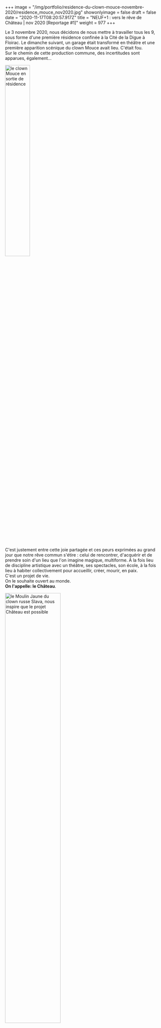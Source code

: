 +++
image = "/img/portfolio/residence-du-clown-mouce-novembre-2020/residence_mouce_nov2020.jpg"
showonlyimage = false
draft = false
date = "2020-11-17T08:20:57.917Z"
title = "NEUF+1 : vers le rêve de Château | nov 2020 [Reportage #1]"
weight = 977
+++



Le 3 novembre 2020, nous décidons de nous mettre à travailler tous les 9, sous forme d'une première résidence confinée à la Cité de la Digue à Floirac. Le dimanche suivant, un garage était transformé en théâtre et une première apparition scénique du clown Mouce avait lieu. C'était fou.  
Sur le chemin de cette production commune, des incertitudes sont apparues, également...   
<!--more-->

<img src="/img/portfolio/residence-du-clown-mouce-novembre-2020/residence_mouce_nov2020.jpg" alt="le clown Mouce en sortie de résidence" width="40%"> 
<br>

C'est justement entre cette joie partagée et ces peurs exprimées au grand jour que notre rêve commun s'étire : celui de rencontrer, d'acquérir et de prendre soin d'un lieu que l'on imagine magique, multiforme. À la fois lieu de discipline artistique avec un théâtre, ses spectacles, son école, à la fois lieu à habiter collectivement pour accueillir, créer, mourir, en paix.  
C'est un projet de vie.  
On le souhaite ouvert au monde.  
**On l'appelle: le Château**.

<img src="/img/portfolio/residence-du-clown-mouce-novembre-2020/moulinjaune2.jpg" alt="le Moulin Jaune du clown russe Slava, nous inspire que le projet Château est possible" width="60%"> 
<br>

Écriture en quatre parties:
- Vivre ensemble, créer ensemble
- Résidence: le théâtre dans un garage
- Le projet de Château: d'un phare à l'autre
- Les suites à venir...
<br>
---

## Vivre ensemble, créer ensemble


*"Alors que le premier confinement nous a fait passer de cinq plus un à neuf plus un, ce deuxième nous offre le temps de produire ensemble, pour acter la reconnaissance du vivre ensemble comme sujet plus important que nos désirs (même celui du vivre ensemble...) ou chaque chose personnelle se renverse au collectif. Enfin, ici, l'autre se tournerait-il vers l'un ? [...]"*

<iframe src="https://archive.org/embed/narration_residence_de_Mouce_novembre2020"  width="100%" height="30" frameborder="0" webkitallowfullscreen="true" mozallowfullscreen="true" allowfullscreen></iframe>
<center><p><font size="2"><i>-- dans cet enregistrement audio : narration de la remise au travail du collectif <br>sous une nouvelle forme...--</i></font></p></center>

*"[...] C'est à lui donc que nous avons demandé collectivement s'il voulait être notre patron, comme si enfin ici, s'employer était un souhait. [...]"*


<img src="/img/portfolio/residence-du-clown-mouce-novembre-2020/lesneuf.jpg" alt="les 9 de la Digue" width="60%"> 
<br>

---

## Résidence: le théâtre dans un garage 


*"[…] Deux jours plus tard un garage se transforma en théâtre (ou du moins les grandes lignes). Si vous aviez vu le dynamisme dans lequel cela s’est fait, même une grande école de théâtre nous jalouserait.
Lorsqu'il fallut passer à l'expression, ceux qui ne voulurent pas parler s'écartèrent et ceux qui devaient parler restèrent. […]*

<iframe src="https://archive.org/embed/residence_de_Mouce_temoignages" width="100%" height="30" frameborder="0" webkitallowfullscreen="true" mozallowfullscreen="true" allowfullscreen></iframe>
<center><p><font size="2"><i>-- dans cet enregistrement audio : Jonathan narre, Habib lit 4 témoignages d'Anne Lucie, Lucie, Magali et Bastien, sur leur vécu pendant cette résidence...--</i></font></p></center>


#### ---L'aménagement---
**Mercredi, jeudi, vendredi:**  
Loic et Bastien mènent l'aménagement des garages: celui de la maison 4 devient théâtre, celui de la maison 1 devient espace de stockage organisé

<img src="/img/portfolio/residence-du-clown-mouce-novembre-2020/garage.gif" alt="le clown Mouce en sortie de résidence" width="60%"> 
<br>

#### ---Le travail de proposition---
**Samedi, dimanche:**  
Magali et Lucie prennent le rôle de regard extérieur du jeu scénique de Bastien, qui incarne le clown Mouce de la Mythologie du Phare, que Jonathan est en train d'écrire..  
   
<img src="/img/portfolio/residence-du-clown-mouce-novembre-2020/mika_dessin_mouce.JPG" alt="dessin de Mickaël, ami clown" width="60%"> 
<br>

#### ---La première apparition scénique---
**Dimanche soir, à 20h:**  
Le clown Mouce monte sur scène devant le voisinage confiné de la Cité de la Digue.

<img src="/img/portfolio/residence-du-clown-mouce-novembre-2020/mouce.gif" alt="le clown Mouce en sortie de résidence" width="60%"> 
<br>

>*"Une joie de se rappeler où commence le théâtre : dans n'importe quel espace où le jeu se partage. Ce garage est un théâtre puisque nous y sommes accueillis dans la pénombre, que les lumières éclairent ce clown, Mouce, et qu'il y bouge y vit et nous raconte comment il est **le broyeur de rêves**. L'ébauche d'une mise au travail collective et un lieu qui crée le lien par le jeu."* - Julie H., présente pendant le solo de Mouce.  

<div id="centrer">
<iframe src="https://player.vimeo.com/video/480805368" width="100%" height="360" align="middle" frameborder="0" allow="autoplay; fullscreen" allowfullscreen></iframe>
</div>
<a href="https://vimeo.com/480805368">Apparition sc&eacute;nique #1 : &quot;Le broyeur de r&ecirc;ves&quot;  | nov 2020</a>


<br>

---

## Le projet de Château : d'un phare à l'autre

*"Pendant que tout cela se produisait, il s'est avéré probable que le phare nomade de La Mythologie du Phare  et qu'un phare sédentarisé sur une île de l'estuaire de la Gironde puissent se rencontrer..."*

<iframe src="https://archive.org/embed/residence_de_Mouce_3" width="100%" height="30" frameborder="0" webkitallowfullscreen="true" mozallowfullscreen="true" allowfullscreen></iframe> <center><p><font size="2"><i>-- dans cet enregistrement audio : Cynthia raconte notre recherche menée avec Farid; nous y rencontrons des protagonistes de l'île de Patiras --</i></font></p></center>

<img src="/img/portfolio/residence-du-clown-mouce-novembre-2020/pharedepatiras.jpeg" alt="le clown Mouce en sortie de résidence" width="60%"> 

<br>

---

## Les suites à venir..
*“Et tout va toujours, comme toujours, continuer. Nous enchaînerons les résidences, comme celle qui commence déjà avec la remise au propre de la Mythologie du Phare, ou celle qui suit avec l’artisanat de Loïc, et d’autres toujours. Comme un mouvement ne nécessitant aucune fin.
Il ne reste donc plus que quelques questions : jusqu’à quand Habib Belaribi occupera-t-il ses fonctions de patron (bien que ce soit un contrat renouvelable) ? Pourquoi est ce que nous disons neuf plus un et pas dix ? Parce que le dixième est encore dans le ventre de sa mère. Et je peux même vous dire neuf plus deux, un onzième commence dans le ventre d’une autre. Jusqu’à quand alors Habib Belaribi porte l’insigne de patron ? jusqu’à ce qu’il porte, à vie, l’insigne de papa. Tiendrait-il à lui comme à moi de l’être ? Ou bien à Anne Lucie comme à Cynthia d’être mères ? Ou pouvons-nous être certains d’offrir déjà le terreau de la liberté aux vies futures ? Oui ! Nous ne sommes plus seuls.”* - Jonathan.

---

<p><font size="2">(1) La Mythologie du Phare est une création en cours dont l'écriture a été menée par Jonathan Dupui au lendemain de la <a href="https://vimeo.com/425954541"> première résidence artistique du clown Zoro Zoraï</a>, fin février 2020. Un site recueille plusieurs objets de cet univers : <a href="https://vimeo.com/425954541">zorozorai.land</a>. Par elle, nous visons la production d'un grand spectacle -de l'envergure du Slava Snowshow- porté par <a href="https://www.association-tedua.fr/">l'association Tedua</a>.</font></p>

---

**Date de parution:** 17 novembre 2020.

**Écriture, témoignages**:  
    - Jonathan Dupui  
    - Anne Lucie Dumay  
    - Magali De Bortoli  
    - Lucie Castet  
    - Bastien Lasserre  
    - Cynthia Perrein  
<br>
**Photos:**  
    - Loïc Arnaud   
<br>
**Archivage:**  
    - Farid Lagoune  
<br>
**Mise en forme:**  
    - Habib Belaribi  

**Contact:** Anne Lucie Dumay (diffusion@association-tedua.fr, 06 15 60 97 04).  

**Plus de liens à parcourir** :
- [site web de l'association Tedua](https://association-tedua.fr)
- [journal de bord de l'association](https://blog.association-tedua.fr/accueil/)
- [spectacle "Le Clown et la Fée"](https://leclownetlafee.fr)


